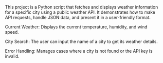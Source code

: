 This project is a Python script that fetches and displays weather information for a specific city using a public weather API. It demonstrates how to make API requests, handle JSON data, and present it in a user-friendly format.

Current Weather: Displays the current temperature, humidity, and wind speed.

City Search: The user can input the name of a city to get its weather details.

Error Handling: Manages cases where a city is not found or the API key is invalid.
